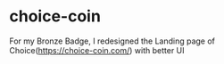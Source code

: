 # choice-coin

For my Bronze Badge, I redesigned the Landing page of Choice(https://choice-coin.com/) with better UI 

